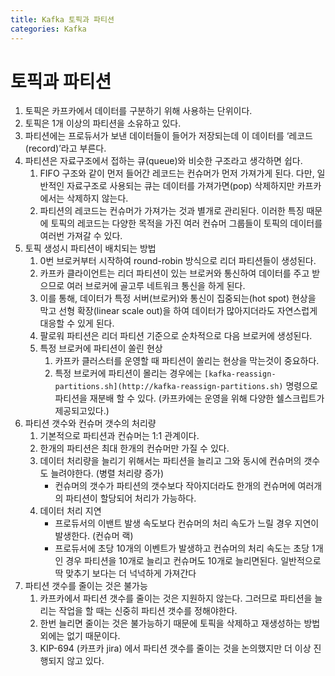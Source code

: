 ```yaml
---
title: Kafka 토픽과 파티션
categories: Kafka
---
```


# 토픽과 파티션

1. 토픽은 카프카에서 데이터를 구분하기 위해 사용하는 단위이다.
2. 토픽은 1개 이상의 파티션을 소유하고 있다. 
3. 파티션에는 프로듀서가 보낸 데이터들이 들어가 저장되는데 이 데이터를 ‘레코드(record)’라고 부른다.
4. 파티션은 자료구조에서 접하는 큐(queue)와 비슷한 구조라고 생각하면 쉽다.
    1. FIFO 구조와 같이 먼저 들어간 레코드는 컨슈머가 먼저 가져가게 된다.
    다만, 일반적인 자료구조로 사용되는 큐는 데이터를 가져가면(pop) 삭제하지만 카프카에서는 삭제하지 않는다.
    2. 파티션의 레코드는 컨슈머가 가져가는 것과 별개로 관리된다. 
    이러한 특징 때문에 토픽의 레코드는 다양한 목적을 가진 여러 컨슈머 그룹들이 토픽의 데이터를 여러번 가져갈 수 있다.
5. 토픽 생성시 파티션이 배치되는 방법
    1. 0번 브로커부터 시작하여 round-robin 방식으로 리더 파티션들이 생성된다.
    2. 카프카 클라이언트는 리더 파티션이 있는 브로커와 통신하여 데이터를 주고 받으므로 여러 브로커에 골고루 네트워크 통신을 하게 된다.
    3. 이를 통해, 데이터가 특정 서버(브로커)와 통신이 집중되는(hot spot) 현상을 막고 선형 확장(linear scale out)을 하여 데이터가 많아지더라도 자연스럽게 대응할 수 있게 된다.
    4. 팔로워 파티션은 리더 파티션 기준으로 순차적으로 다음 브로커에 생성된다.
    5. 특정 브로커에 파티션이 쏠린 현상
        1. 카프카 클러스터를 운영할 때 파티션이 쏠리는 현상을 막는것이 중요하다.
        2. 특정 브로커에 파티션이 몰리는 경우에는 `[kafka-reassign-partitions.sh](http://kafka-reassign-partitions.sh)` 명령으로 파티션을 재분배 할 수 있다. (카프카에는 운영을 위해 다양한 쉘스크립트가 제공되고있다.)
6. 파티션 갯수와 컨슈머 갯수의 처리량
    1. 기본적으로 파티션과 컨슈머는 1:1 관계이다.
    2. 한개의 파티션은 최대 한개의 컨슈머만 가질 수 있다.
    3. 데이터 처리량을 늘리기 위해서는 파티션을 늘리고 그와 동시에 컨슈머의 갯수도 늘려야한다. (병렬 처리량 증가)
        - 컨슈머의 갯수가 파티션의 갯수보다 작아지더라도 한개의 컨슈머에 여러개의 파티션이 할당되어 처리가 가능하다.
    4. 데이터 처리 지연
        - 프로듀서의 이밴트 발생 속도보다 컨슈머의 처리 속도가 느릴 경우 지연이 발생한다. (컨슈머 랙)
        - 프로듀서에 초당 10개의 이벤트가 발생하고 컨슈머의 처리 속도는 초당 1개인 경우 파티션을 10개로 늘리고 컨슈머도 10개로 늘리면된다. 일반적으로 딱 맞추기 보다는 더 넉넉하게 가져간다
7. 파티션 갯수를 줄이는 것은 불가능
    1. 카프카에서 파티션 갯수를 줄이는 것은 지원하지 않는다. 그러므로 파티션을 늘리는 작업을 할 때는 신중히 파티션 갯수를 정해야한다.
    2. 한번 늘리면 줄이는 것은 불가능하기 때문에 토픽을 삭제하고 재생성하는 방법외에는 없기 때문이다.
    3. KIP-694 (카프카 jira) 에서 파티션 갯수를 줄이는 것을 논의했지만 더 이상 진행되지 않고 있다.